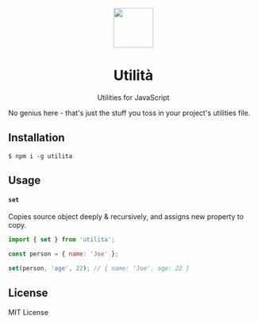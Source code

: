 <p align="center">
  <img src="https://ucasu.com/wp-content/uploads/2016/03/GIFFU-1.gif" width="80"/>
</p>

<h1 align="center">Utilità</h1>

<p align="center">Utilities for JavaScript</p>

No genius here - that's just the stuff you toss in your project's utilities file.

## Installation

```
$ npm i -g utilita
```

## Usage

#### `set`

Copies source object deeply & recursively, and assigns new property to copy.

```javascript
import { set } from 'utilita';

const person = { name: 'Joe' };

set(person, 'age', 22); // { name: 'Joe', age: 22 }
```

## License

MIT License
